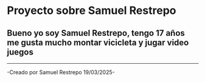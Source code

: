 # Proyecto sobre Samuel Restrepo

## Bueno yo soy Samuel Restrepo, tengo 17 años me gusta mucho montar vicicleta y jugar video juegos

---

-Creado por Samuel Restrepo 19/03/2025-